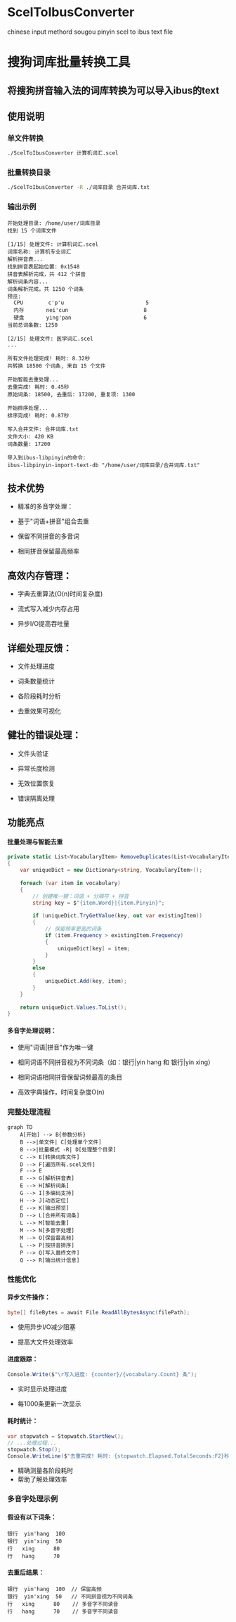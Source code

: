 # ScelToIbusConverter
chinese input methord sougou pinyin scel to ibus text file
# 搜狗词库批量转换工具

## 将搜狗拼音输入法的词库转换为可以导入ibus的text

## 使用说明
### 单文件转换
```bash
./ScelToIbusConverter 计算机词汇.scel
```
### 批量转换目录
```bash
./ScelToIbusConverter -R ./词库目录 合并词库.txt
```
### 输出示例
```
开始处理目录: /home/user/词库目录
找到 15 个词库文件

[1/15] 处理文件: 计算机词汇.scel
词库名称: 计算机专业词汇
解析拼音表...
找到拼音表起始位置: 0x1548
拼音表解析完成，共 412 个拼音
解析词条内容...
词条解析完成，共 1250 个词条
预览:
  CPU        c'p'u                          5
  内存       nei'cun                        8
  硬盘       ying'pan                       6
当前总词条数: 1250

[2/15] 处理文件: 医学词汇.scel
...

所有文件处理完成! 耗时: 8.32秒
共转换 18500 个词条, 来自 15 个文件

开始智能去重处理...
去重完成! 耗时: 0.45秒
原始词条: 18500, 去重后: 17200, 重复项: 1300

开始排序处理...
排序完成! 耗时: 0.87秒

写入合并文件: 合并词库.txt
文件大小: 420 KB
词条数量: 17200

导入到ibus-libpinyin的命令:
ibus-libpinyin-import-text-db "/home/user/词库目录/合并词库.txt"
```
## 技术优势
- 精准的多音字处理：

- 基于"词语+拼音"组合去重

- 保留不同拼音的多音词

- 相同拼音保留最高频率

## 高效内存管理：

- 字典去重算法(O(n)时间复杂度)

- 流式写入减少内存占用

- 异步I/O提高吞吐量

## 详细处理反馈：

- 文件处理进度

- 词条数量统计

- 各阶段耗时分析

- 去重效果可视化

## 健壮的错误处理：

- 文件头验证

- 异常长度检测

- 无效位置恢复

- 错误隔离处理

## 功能亮点
#### 批量处理与智能去重
``` c#
private static List<VocabularyItem> RemoveDuplicates(List<VocabularyItem> vocabulary)
{
    var uniqueDict = new Dictionary<string, VocabularyItem>();
    
    foreach (var item in vocabulary)
    {
        // 创建唯一键：词语 + 分隔符 + 拼音
        string key = $"{item.Word}|{item.Pinyin}";
        
        if (uniqueDict.TryGetValue(key, out var existingItem))
        {
            // 保留频率更高的词条
            if (item.Frequency > existingItem.Frequency)
            {
                uniqueDict[key] = item;
            }
        }
        else
        {
            uniqueDict.Add(key, item);
        }
    }
    
    return uniqueDict.Values.ToList();
}
```
#### 多音字处理说明：

- 使用"词语|拼音"作为唯一键

- 相同词语不同拼音视为不同词条（如：银行|yin hang 和 银行|yin xing）

- 相同词语相同拼音保留词频最高的条目

- 高效字典操作，时间复杂度O(n)

### 完整处理流程
```mermaid
graph TD
    A[开始] --> B{参数分析}
    B -->|单文件| C[处理单个文件]
    B -->|批量模式 -R| D[处理整个目录]
    C --> E[转换词库文件]
    D --> F[遍历所有.scel文件]
    F --> E
    E --> G[解析拼音表]
    E --> H[解析词条]
    G --> I[多编码支持]
    H --> J[动态定位]
    E --> K[输出预览]
    D --> L[合并所有词条]
    L --> M[智能去重]
    M --> N[多音字处理]
    M --> O[保留最高频]
    L --> P[按拼音排序]
    P --> Q[写入最终文件]
    Q --> R[输出统计信息]
```
### 性能优化
#### 异步文件操作：
```c#
byte[] fileBytes = await File.ReadAllBytesAsync(filePath);
```
- 使用异步I/O减少阻塞

- 提高大文件处理效率

#### 进度跟踪：
```c#
Console.Write($"\r写入进度: {counter}/{vocabulary.Count} 条");
```
- 实时显示处理进度

- 每1000条更新一次显示

#### 耗时统计：
```c#
var stopwatch = Stopwatch.StartNew();
// ...处理过程...
stopwatch.Stop();
Console.WriteLine($"去重完成! 耗时: {stopwatch.Elapsed.TotalSeconds:F2}秒");
```
- 精确测量各阶段耗时
- 帮助了解处理效率

### 多音字处理示例
#### 假设有以下词条：
```
银行  yin'hang  100
银行  yin'xing  50
行   xing      80
行   hang      70
```
#### 去重后结果：
```
银行  yin'hang  100  // 保留高频
银行  yin'xing  50   // 不同拼音视为不同词条
行   xing      80    // 多音字不同读音
行   hang      70    // 多音字不同读音
```
